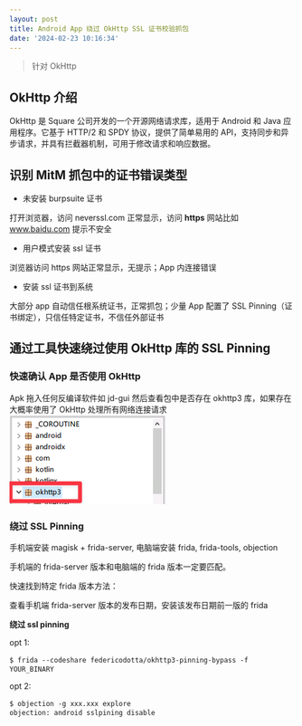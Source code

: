 ```yaml
---
layout: post
title: Android App 绕过 OkHttp SSL 证书校验抓包
date: '2024-02-23 10:16:34'
---
```


> 针对 OkHttp

## OkHttp 介绍

OkHttp 是 Square 公司开发的一个开源网络请求库，适用于 Android 和 Java 应用程序。它基于 HTTP/2 和 SPDY 协议，提供了简单易用的 API，支持同步和异步请求，并具有拦截器机制，可用于修改请求和响应数据。

## 识别 MitM 抓包中的证书错误类型

- 未安装 burpsuite 证书

打开浏览器，访问 neverssl.com 正常显示，访问 **https** 网站比如 www.baidu.com 提示不安全

- 用户模式安装 ssl 证书

浏览器访问 https 网站正常显示，无提示；App 内连接错误

- 安装 ssl 证书到系统

大部分 app 自动信任根系统证书，正常抓包；少量 App 配置了 SSL Pinning（证书绑定），只信任特定证书，不信任外部证书

## 通过工具快速绕过使用 OkHttp 库的 SSL Pinning

### 快速确认 App 是否使用 OkHttp

Apk 拖入任何反编译软件如 jd-gui 然后查看包中是否存在 okhttp3 库，如果存在大概率使用了 OkHttp 处理所有网络连接请求
![](assets/img/blog/imported/android-app-okhttp-ssl-bypass-CleanShot-2024-02-23-at-11.27.13.png)
### 绕过 SSL Pinning

手机端安装 magisk + frida-server, 电脑端安装 frida, frida-tools, objection

手机端的 frida-server 版本和电脑端的 frida 版本一定要匹配。

快速找到特定 frida 版本方法：

查看手机端 frida-server 版本的发布日期，安装该发布日期前一版的 frida

**绕过 ssl pinning**

opt 1:

    $ frida --codeshare federicodotta/okhttp3-pinning-bypass -f YOUR_BINARY
    

opt 2:

    $ objection -g xxx.xxx explore
    objection: android sslpining disable